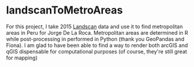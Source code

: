 # landscanToMetroAreas
For this project, I take 2015 [Landscan](https://landscan.ornl.gov/) data and use it to find metropolitan areas in Peru for Jorge De La Roca.  Metropolitan areas are determined in R while post-processing in performed in Python (thank you GeoPandas and Fiona). I am glad to have been able to find a way to render both arcGIS and qGIS dispensable for computational purposes (of course, they're still great for mapping)
